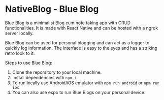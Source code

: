 # NativeBlog - Blue Blog 

Blue Blog is a minimalist Blog cum note taking app with CRUD functionalities. 
It is made with React Native and can be hosted with a ngrok server locally. 

Blue Blog can be used for personal blogging and can act as a logger to quickly log information. The interface is easy to the eyes and has a striking retro look to it. 

Steps to use Blue Blog: 
1. Clone the reporsitory to your local machine. 
2. Install dependencies with `npm i`
3. To run locally use Android/iOS emulator with `npm run android` or `npm run ios`
4. You can also use expo to run Blue Blogs on your personal device. 

